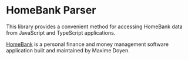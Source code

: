 # HomeBank Parser

This library provides a convenient method for accessing HomeBank data from JavaScript and TypeScript applications.

[HomeBank](http://homebank.free.fr) is a personal finance and money management software application built and maintained by Maxime Doyen.



